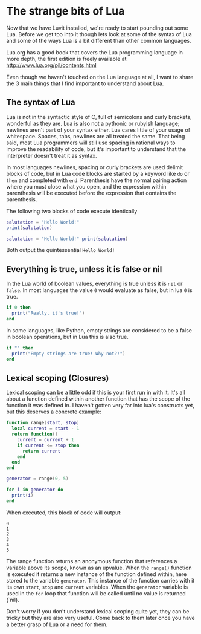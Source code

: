# The strange bits of Lua

Now that we have Luvit installed, we're ready to start pounding out some Lua.
Before we get too into it though lets look at some of the syntax of Lua and
some of the ways Lua is a bit different than other common languages.

Lua.org has a good book that covers the Lua programming language in more depth,
the first edition is freely available at http://www.lua.org/pil/contents.html

Even though we haven't touched on the Lua language at all, I want to share the
3 main things that I find important to understand about Lua.

## The syntax of Lua

Lua is not in the syntactic style of C, full of semicolons and curly brackets,
wonderful as they are. Lua is also not a pythonic or rubyish language; newlines
aren't part of your syntax either. Lua cares little of your usage of
whitespace. Spaces, tabs, newlines are all treated the same. That being said,
most Lua programmers will still use spacing in rational ways to improve the
readability of code, but it's important to understand that the interpreter
doesn't treat it as syntax.

In most languages newlines, spacing or curly brackets are used delimit blocks
of code, but in Lua code blocks are started by a keyword like `do` or `then`
and completed with `end`. Parenthesis have the normal pairing action where you
must close what you open, and the expression within parenthesis will be
executed before the expression that contains the parenthesis.


The following two blocks of code execute identically
```lua
salutation = "Hello World!"
print(salutation)
```
```lua
salutation = "Hello World!" print(salutation)
```
Both output the quintessential ```Hello World!```

## Everything is true, unless it is false or nil

In the Lua world of boolean values, everything is true unless it is `nil` or
`false`. In most languages the value `0` would evaluate as false, but in lua
`0` is true.

```lua
if 0 then
  print("Really, it's true!")
end
```

In some languages, like Python, empty strings are considered to be a false in
boolean operations, but in Lua this is also true.

```lua
if "" then
  print("Empty strings are true! Why not?!")
end
```

## Lexical scoping (Closures)

Lexical scoping can be a little odd if this is your first run in with it. It's
all about a function defined within another function that has the scope of the
function it was defined in. I haven't gotten very far into lua's constructs
yet, but this deserves a concrete example:

```lua
function range(start, stop)
  local current = start - 1
  return function()
    current = current + 1
    if current <= stop then
      return current
    end
  end
end

generator = range(0, 5)

for i in generator do
  print(i)
end
```

When executed, this block of code will output:
```
0
1
2
3
4
5
```

The range function returns an anonymous function that references a variable
above its scope, known as an upvalue. When the `range()` function is executed
it returns a new instance of the function defined within, here stored to the
variable `generator`. This instance of the function carries with it its own
`start`, `stop` and `current` variables. When the `generator` variable is used
in the `for` loop that function will be called until no value is returned
(`nil).

Don't worry if you don't understand lexical scoping quite yet, they can be
tricky but they are also very useful. Come back to them later once you have a
better grasp of Lua or a need for them.
